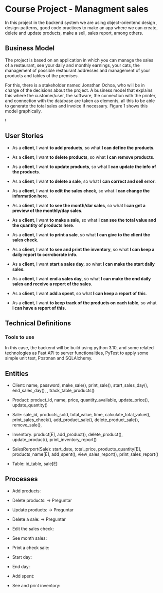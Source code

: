 # Course Project - Managment sales

In this project in the backend system we are using object-orientend design , design-patterns, good code practices to make an app where we can create, delete and update products, make a sell, sales report, among others.

## Business Model 

The project is based on an application in which you can manage the sales of a restaurant, see your daily and monthly earnings, your cats, the management of possible restaurant addresses and management of your products and tables of the premises. 

For this, there is a stakeholder named Jonathan Ochoa, who will be in charge of the decisions about the project. A business model that explains this where the customer/user, the software, the connection with the printer, and connection with the database are taken as elements, all this to be able to generate the total sales and invoice if necessary. 
Figure 1 shows this model graphically.

!

## User Stories

- As a __client__, I want __to add products__, so what __I can define the products__.

- As a __client__, I want __to delete products__, so what __I can remove products__.

- As a __client__, I want __to update products__, so what __I can update the info of the  products__.

- As a __client__, I want __to delete a sale__, so what __I can correct and sell error__.

- As a __client__, I want __to edit the sales check__, so what __I can change the information here__.

- As a __client__, I want __to see the month/dar sales__, so what __I can get a preview of the monthly/day sales__.

- As a __client__, I want __to make a sale__, so what __I can see the total value and the quantity of products here__.

- As a __client__, I want __to print a sale__, so what __I can give to the client the sales check__.

- As a __client__, I want __to see and print the inventory__, so what __I can keep a daily report to corroborate info__.

- As a __client__, I want __start a sales day__, so what __I can make the start daily sales__.

- As a __client__, I want __end a sales day__, so what __I can make the end daily sales and receive a report of the sales__.

- As a __client__, I want __add a spent__, so what __I can keep a report of this__.

- As a __client__, I want __to keep track of the products on each table__, so what __I can have a report of this__.

## Technical Definitions

### Tools to use

In this case, the backend will be build using python 3.10, and some related technologies as Fast API to server functionalities, PyTest to apply some simple unit test, Postman and SQLAlchemy.

## Entities

- Client: name, password, make_sale(), print_sale(), start_sales_day(), end_sales_day(), , track_table_products()

- Product: product_id, name, price, quantity_available, update_price(), update_quantity()

- Sale: sale_id, products_sold, total_value, time, calculate_total_value(), print_sales_check(), add_product_sale(), delete_product_sale(), remove_sale(), 

- Inventory: product[E], add_product(), delete_product(), update_product(), print_inventory_report()

- SalesRerport(Sale): start_date, total_price, products_quantity[E], products_name[E], add_spent(), view_sales_report(), print_sales_report()

- Table: id_table, sale[E]

## Processes

- Add products:
  
- Delete products: -> Preguntar
- Update products: -> Preguntar
- Delete a sale: -> Preguntar
- Edit the sales check:
  
- See month sales:
- Print a check sale:
- Start day:
- End day:
- Add spent:
- See and print inventory:









